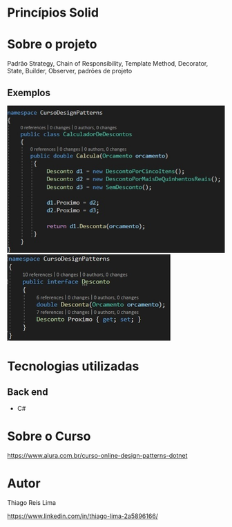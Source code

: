 # Princípios Solid
  

# Sobre o projeto
  Padrão Strategy, Chain of Responsibility, Template Method, Decorator, State, Builder, Observer, padrões de projeto

## Exemplos
![Mobile 1](https://github.com/Thiago771414/imagensProjetos/blob/main/slices/mobile/desingPatterns.jpg)
![Mobile 2](https://github.com/Thiago771414/imagensProjetos/blob/main/slices/mobile/desingPatterns01.jpg)

# Tecnologias utilizadas

## Back end
- C#

# Sobre o Curso
https://www.alura.com.br/curso-online-design-patterns-dotnet

# Autor

Thiago Reis Lima

https://www.linkedin.com/in/thiago-lima-2a5896166/

